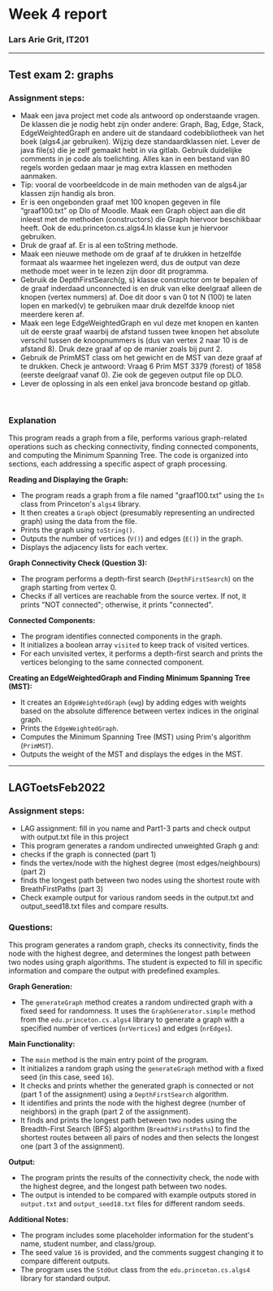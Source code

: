 # Week 4 report
### Lars Arie Grit, IT201
___

## Test exam 2: graphs
### Assignment steps:
- Maak een java project met code als antwoord op onderstaande vragen. De klassen die je nodig
hebt zijn onder andere: Graph, Bag, Edge, Stack, EdgeWeightedGraph en andere uit de standaard
codebibliotheek van het boek (algs4.jar gebruiken). Wijzig deze standaardklassen niet.
Lever de java file(s) die je zelf gemaakt hebt in via gitlab. Gebruik duidelijke comments in je
code als toelichting. Alles kan in een bestand van 80 regels worden gedaan maar je mag extra
klassen en methoden aanmaken.
- Tip: vooral de voorbeeldcode in de main methoden van de algs4.jar klassen zijn handig als bron.
- Er is een ongebonden graaf met 100 knopen gegeven in file “graaf100.txt” op Dlo of Moodle. Maak
een Graph object aan die dit inleest met de methoden (constructors) die Graph hiervoor beschikbaar
heeft. Ook de edu.princeton.cs.algs4.In klasse kun je hiervoor gebruiken.
- Druk de graaf af. Er is al een toString methode.
- Maak een nieuwe methode om de graaf af te drukken in hetzelfde formaat als waarmee het ingelezen werd, dus de output van deze methode moet weer in te lezen zijn door dit programma.
- Gebruik de DepthFirstSearch(g, s) klasse constructor om te bepalen of de graaf inderdaad unconnected is en druk van elke deelgraaf alleen de knopen (vertex nummers) af.
Doe dit door s van 0 tot N (100) te laten lopen en marked(v) te gebruiken maar druk dezelfde knoop niet meerdere keren af.
- Maak een lege EdgeWeightedGraph en vul deze met knopen en kanten uit de eerste graaf waarbij de afstand tussen twee knopen het absolute verschil tussen de knoopnummers is (dus van vertex 2 naar 10 is de afstand 8). Druk deze graaf af op de manier zoals bij punt 2.
- Gebruik de PrimMST class om het gewicht en de MST van deze graaf af te drukken. Check je antwoord:
Vraag 6 Prim MST 3379 (forest) of 1858 (eerste deelgraaf vanaf 0). Zie ook de gegeven output file op DLO.
- Lever de oplossing in als een enkel java broncode bestand op gitlab.
<br>

### Explanation

This program reads a graph from a file, performs various graph-related operations such as checking connectivity, finding connected components, and computing the Minimum Spanning Tree. The code is organized into sections, each addressing a specific aspect of graph processing.

**Reading and Displaying the Graph:**
- The program reads a graph from a file named "graaf100.txt" using the `In` class from Princeton's `algs4` library.
- It then creates a `Graph` object (presumably representing an undirected graph) using the data from the file.
- Prints the graph using `toString()`.
- Outputs the number of vertices (`V()`) and edges (`E()`) in the graph.
- Displays the adjacency lists for each vertex.

**Graph Connectivity Check (Question 3):**
- The program performs a depth-first search (`DepthFirstSearch`) on the graph starting from vertex 0.
- Checks if all vertices are reachable from the source vertex. If not, it prints "NOT connected"; otherwise, it prints "connected".

**Connected Components:**
- The program identifies connected components in the graph.
- It initializes a boolean array `visited` to keep track of visited vertices.
- For each unvisited vertex, it performs a depth-first search and prints the vertices belonging to the same connected component.

**Creating an EdgeWeightedGraph and Finding Minimum Spanning Tree (MST):**
- It creates an `EdgeWeightedGraph` (`ewg`) by adding edges with weights based on the absolute difference between vertex indices in the original graph.
- Prints the `EdgeWeightedGraph`.
- Computes the Minimum Spanning Tree (MST) using Prim's algorithm (`PrimMST`).
- Outputs the weight of the MST and displays the edges in the MST.

---

## LAGToetsFeb2022
### Assignment steps:
- LAG assignment: fill in you name and Part1-3 parts and check output with output.txt file in this project
- This program generates a random undirected unweighted Graph g and:
- checks if the graph is connected (part 1)
- finds the vertex/node with the highest degree (most edges/neighbours) (part 2)
- finds the longest path between two nodes using the shortest route with BreathFirstPaths (part 3)
- Check example output for various random seeds in the output.txt and output_seed18.txt files and compare results.

### Questions:
This program generates a random graph, checks its connectivity, finds the node with the highest degree, and determines the longest path between two nodes using graph algorithms. The student is expected to fill in specific information and compare the output with predefined examples.

**Graph Generation:**
- The `generateGraph` method creates a random undirected graph with a fixed seed for randomness. It uses the `GraphGenerator.simple` method from the `edu.princeton.cs.algs4` library to generate a graph with a specified number of vertices (`nrVertices`) and edges (`nrEdges`).

**Main Functionality:**
- The `main` method is the main entry point of the program.
- It initializes a random graph using the `generateGraph` method with a fixed seed (in this case, seed `16`).
- It checks and prints whether the generated graph is connected or not (part 1 of the assignment) using a `DepthFirstSearch` algorithm.
- It identifies and prints the node with the highest degree (number of neighbors) in the graph (part 2 of the assignment).
- It finds and prints the longest path between two nodes using the Breadth-First Search (BFS) algorithm (`BreadthFirstPaths`) to find the shortest routes between all pairs of nodes and then selects the longest one (part 3 of the assignment).

**Output:**
- The program prints the results of the connectivity check, the node with the highest degree, and the longest path between two nodes.
- The output is intended to be compared with example outputs stored in `output.txt` and `output_seed18.txt` files for different random seeds.

**Additional Notes:**
- The program includes some placeholder information for the student's name, student number, and class/group.
- The seed value `16` is provided, and the comments suggest changing it to compare different outputs.
- The program uses the `StdOut` class from the `edu.princeton.cs.algs4` library for standard output.